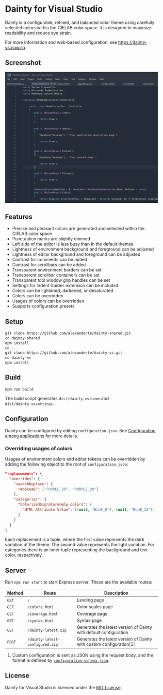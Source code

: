 # Dainty for Visual Studio

Dainty is a configurable, refined, and balanced color theme using carefully selected colors within the CIELAB color space. It is designed to maximize readability and reduce eye strain.

For more information and web-based configuration, see https://dainty-vs.now.sh.

## Screenshot

![image](public/screenshot-dainty-github.png)

## Features

- Precise and pleasant colors are generated and selected within the CIELAB color space
- Punctuation marks are slightly dimmed
- Left side of the editor is less busy than in the default themes
- Lightness of environment background and foreground can be adjusted
- Lightness of editor background and foreground can be adjusted
- Contrast for comments can be added
- Contrast for scrollbars can be added
- Transparent environment borders can be set
- Transparent scrollbar containers can be set
- Transparent tool window grip handles can be set
- Settings for Indent Guides extension can be included
- Colors can be lightened, darkened, or desaturated
- Colors can be overridden
- Usages of colors can be overridden
- Supports configuration presets

## Setup

    git clone https://github.com/alexanderte/dainty-shared.git
    cd dainty-shared
    npm install
    cd ..
    git clone https://github.com/alexanderte/dainty-vs.git
    cd dainty-vs
    npm install

## Build

    npm run build

The build script generates `dist/dainty.vstheme` and `dist/dainty.vssettings`.

## Configuration

Dainty can be configured by editing `configuration.json`. See [Configuration among applications](https://github.com/alexanderte/dainty-shared/blob/master/configuration-shared.md) for more details.

### Overriding usages of colors

Usages of environment colors and editor tokens can be overridden by adding the following object to the root of `configuration.json`:

```json
"replacements": {
  "overrides": {
    "searchReplace": {
      "#b5cea8": ["PURPLE_20", "PURPLE_20"]
    },
    "categories": {
      "ColorizedSignatureHelp colors": {
        "HTML Attribute Value": [[null, "BLUE_0"], [null, "BLUE_32"]]
      }
    }
  }
}
```

Each replacement is a tuple, where the first value represents the dark variation of the theme. The second value represents the light variation. For categories there is an inner tuple representing the background and text color, respectively.

## Server

Run `npm run start` to start Express server. These are the available routes:

| Method | Route                           | Description                                                         |
| ------ | ------------------------------- | ------------------------------------------------------------------- |
| `GET`  | `/`                             | Landing page                                                        |
| `GET`  | `/colors.html`                  | Color scales page                                                   |
| `GET`  | `/coverage.html`                | Coverage page                                                       |
| `GET`  | `/syntax.html`                  | Syntax page                                                         |
| `GET`  | `/dainty-latest.zip`            | Generates the latest version of Dainty with default configuration   |
| `POST` | `/dainty-latest-configured.zip` | Generates the latest version of Dainty with custom configuration[1] |

1. Custom configuration is sent as JSON using the request body, and the format is defined by [`configuration-schema.json`](https://github.com/alexanderte/dainty-vs/blob/master/configuration-schema.json).

## License

Dainty for Visual Studio is licensed under the [MIT License](https://github.com/alexanderte/dainty-vs/blob/master/license.md).
